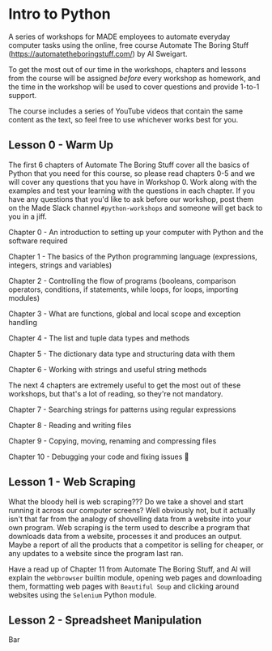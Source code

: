 # Intro to Python
A series of workshops for MADE employees to automate everyday computer tasks using the online, free course Automate The 
Boring Stuff (https://automatetheboringstuff.com/) by Al Sweigart.

To get the most out of our time in the workshops, chapters and lessons from the course will be assigned _before_ every 
workshop as homework, and the time in the workshop will be used to cover questions and provide 1-to-1 support.

The course includes a series of YouTube videos that contain the same content as the text, so feel free to use whichever 
works best for you.

## Lesson 0 - Warm Up
The first 6 chapters of Automate The Boring Stuff cover all the basics of Python that you need for this course, so
please read chapters 0-5 and we will cover any questions that you have in Workshop 0. Work along with the examples and 
test your learning with the questions in each chapter. If you have any questions that you'd like to ask before our 
workshop, post them on the Made Slack channel `#python-workshops` and someone will get back to you in a jiff.

Chapter 0 - An introduction to setting up your computer with Python and the software required

Chapter 1 - The basics of the Python programming language (expressions, integers, strings and variables)

Chapter 2 - Controlling the flow of programs (booleans, comparison operators, conditions, if statements, while loops, 
for loops, importing modules)

Chapter 3 - What are functions, global and local scope and exception handling 

Chapter 4 - The list and tuple data types and methods

Chapter 5 - The dictionary data type and structuring data with them

Chapter 6 - Working with strings and useful string methods

The next 4 chapters are extremely useful to get the most out of these workshops, but that's a lot of reading, so they're
not mandatory.

Chapter 7 - Searching strings for patterns using regular expressions

Chapter 8 - Reading and writing files

Chapter 9 - Copying, moving, renaming and compressing files

Chapter 10 - Debugging your code and fixing issues 🐛

## Lesson 1 - Web Scraping
What the bloody hell is web scraping??? Do we take a shovel and start running it across our computer screens? Well 
obviously not, but it actually isn't that far from the analogy of shovelling data from a website into your own program.
Web scraping is the term used to describe a program that downloads data from a website, processes it and produces an 
output. Maybe a report of all the products that a competitor is selling for cheaper, or any updates to a website since 
the program last ran.

Have a read up of Chapter 11 from Automate The Boring Stuff, and Al will explain the `webbrowser` builtin module, 
opening web pages and downloading them, formatting web pages with `Beautiful Soup` and clicking around websites using 
the `Selenium` Python module.

## Lesson 2 - Spreadsheet Manipulation
Bar
